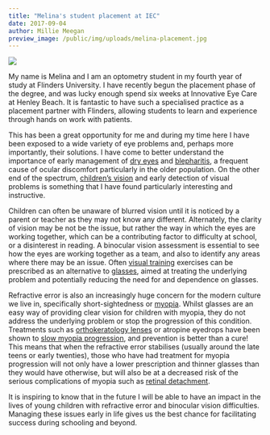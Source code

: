 ```yaml
---
title: "Melina's student placement at IEC"
date: 2017-09-04
author: Millie Meegan
preview_image: /public/img/uploads/melina-placement.jpg
---
```


![](/img/uploads/melina.jpg)

My name is Melina and I am an optometry student in my fourth year of study at Flinders University. I have recently begun the placement phase of the degree, and was lucky enough spend six weeks at Innovative Eye Care at Henley Beach. It is fantastic to have such a specialised practice as a placement partner with Flinders, allowing students to learn and experience through hands on work with patients.

This has been a great opportunity for me and during my time here I have been exposed to a wide variety of eye problems and, perhaps more importantly, their solutions. I have come to better understand the importance of early management of [dry eyes](/what-we-do/dry-eye-disease) and [blepharitis](/what-we-do/blepharitis), a frequent cause of ocular discomfort particularly in the older population. On the other end of the spectrum, [children’s vision](/what-we-do/childrens-vision) and early detection of visual problems is something that I have found particularly interesting and instructive.

Children can often be unaware of blurred vision until it is noticed by a parent or teacher as they may not know any different. Alternately, the clarity of vision may be not be the issue, but rather the way in which the eyes are working together, which can be a contributing factor to difficulty at school, or a disinterest in reading. A binocular vision assessment is essential to see how the eyes are working together as a team, and also to identify any areas where there may be an issue. Often [visual training](/what-we-do/vision-training) exercises can be prescribed as an alternative to [glasses](/what-we-do/glasses), aimed at treating the underlying problem and potentially reducing the need for and dependence on glasses.

Refractive error is also an increasingly huge concern for the modern culture we live in, specifically short-sightedness or [myopia](/what-we-do/myopia). Whilst glasses are an easy way of providing clear vision for children with myopia, they do not address the underlying problem or stop the progression of this condition. Treatments such as [orthokeratology lenses](/what-we-do/orthokeratology-corneal-reshaping) or atropine eyedrops have been shown to [slow myopia progression](/what-we-do/myopia-control), and prevention is better than a cure! This means that when the refractive error stabilises (usually around the late teens or early twenties), those who have had treatment for myopia progression will not only have a lower prescription and thinner glasses than they would have otherwise, but will also be at a decreased risk of the serious complications of myopia such as [retinal detachment](/what-we-do/flashes-floaters-retinal-tear-detachment).

It is inspiring to know that in the future I will be able to have an impact in the lives of young children with refractive error and binocular vision difficulties. Managing these issues early in life gives us the best chance for facilitating success during schooling and beyond.
